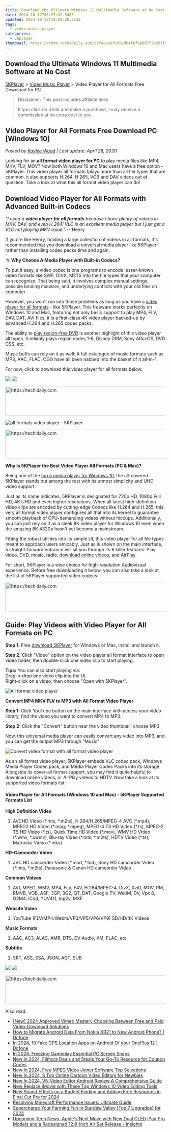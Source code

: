 ```yaml
---
title: Download the Ultimate Windows 11 Multimedia Software at No Cost
date: 2024-10-12T05:27:47.548Z
updated: 2024-10-17T19:04:26.753Z
tags:
  - video-music-player
categories:
  - 5kplayer
thumbnail: https://thmb.techidaily.com/c1fececef10bedb4fef9ebd7f2b853faa68d2a84ac1f20b42c3b2db4cf801728.png
---
```


## Download the Ultimate Windows 11 Multimedia Software at No Cost

[5KPlayer](https://tools.techidaily.com/5kplayer/products/) \> [Video Music Player](https://tools.techidaily.com/5kplayer/video-music-player/) \> Video Player for All Formats Free Download for PC

>  Disclaimer: This post includes affiliate links
>
>  If you click on a link and make a purchase, I may receive a commission at no extra cost to you.
>

## Video Player for All Formats Free Download PC \[Windows 10\]

 _Posted by [Kaylee Wood](https://www.quora.com/profile/Amanda-Hu-21) | Last update: April 28, 2020_ 

Looking for an   **all format video player for PC** to play media files like MP4, MKV, FLV, MOV? Now both Windows 10 and Mac users have a free option - 5KPlayer. This video player all formats tplays more than all file types that are common, it also supports H.264, H.265, VOB and DAV videos out of question. Take a look at what this all format video player can do!

## Download Video Player for All Formats with Advanced Built-in Codecs

_"I need a **video player for all formats** because I have plenty of videos in MKV, DAV, and even H.264! VLC is an excellent media player but I just get a VLC not playing MKV issue."_ \-- Henry

If you're like Henry, holding a large collection of videos in all formats, it's recommended that you download a universal media player like 5KPlayer rather than installing codec packs time and again.

☆ **Why Choose A Media Player with Built-in Codecs?**

 To put it easy, a video codec is one programs to encode lesser-known video formats like SWF, DIVX, M2TS into the file types that your computer can recognize. That being said, it involves complex manual settings, possible binding malware, and underlying conflicts with your old files on computer.

However, you won't run into those problems as long as you have a [video player for all formats](https://tools.techidaily.com/5kplayer/video-music-player/) \- like 5KPlayer. This freeware works perfectly on Windows 10 and Mac, featuring not only basic support to play MP4, FLV, DAV, DAT, AVI files, it is a first-class [4K video player](https://tools.techidaily.com/5kplayer/video-music-player/) backed-up by advanced H.264 and H.265 codec packs. 

The ability to [play region-free DVD](https://tools.techidaily.com/5kplayer/video-music-player/) is another highlight of this video player all types. It reliably plays region codes 1-6, Disney DRM, Sony ARccOS, DVD CSS, etc. 

Music buffs can rely on it as well: A full catalogue of music formats such as MP3, AAC, FLAC, OGG have all been nabbed into the basket of it all-in-1\. 

For now, click to download this video player for all formats below.

[![](https://www.5kplayer.com/video-music-player/../button/freedownwhitewin.png)](https://tools.techidaily.com/5kplayer/products/) [![](https://www.5kplayer.com/video-music-player/../button/freedownbackmac.png)](https://tools.techidaily.com/5kplayer/products/) 

<!-- affiliate ads begin -->
<a href="https://laganoo.pxf.io/c/5597632/1528703/16446" target="_top" id="1528703">
  <img src="//a.impactradius-go.com/display-ad/16446-1528703" border="0" alt="https://techidaily.com" width="728" height="90"/>
</a>
<img height="0" width="0" src="https://laganoo.pxf.io/i/5597632/1528703/16446" style="position:absolute;visibility:hidden;" border="0" />
<!-- affiliate ads end -->

![all formats video player - 5KPlayer](https://www.5kplayer.com/video-music-player/img/5kplayer-img.jpg) 

<!-- affiliate ads begin -->
<a href="https://imp.i357552.net/c/5597632/994842/11832" target="_top" id="994842">
  <img src="//a.impactradius-go.com/display-ad/11832-994842" border="0" alt="https://techidaily.com" width="728" height="90"/>
</a>
<img height="0" width="0" src="https://imp.i357552.net/i/5597632/994842/11832" style="position:absolute;visibility:hidden;" border="0" />
<!-- affiliate ads end -->

**Why Is 5KPlayer the Best Video Player All Formats (PC & Mac)?** 

Being one of the [top 5 media player for Windows 10](https://tools.techidaily.com/5kplayer/video-music-player/), the all-covered 5KPlayer stands out among the rest with its utmost simplicity and UHD video support.

Just as its name indicates, 5KPlayer is designated for 720p HD, 1080p Full HD, 4K UHD and even higher resolutions. When all latest high-definition video clips are encoded by cutting-edge Codecs like H.264 and H.265, this very all format video player configures all that into its kernel to guarantee smooth playback of CPU-demanding videos without hiccups. Additionally, you can just rely on it as a sleek 8K video player for Windows 10 even when the amazing 8K 4320p hasn't yet become a mainstream.

Fitting the robust utilities into its simple UI, this video player for all file types meant to approach users amicably. Just as is shown on the main interface, 5 straight-forward entrance will sit you through its 6 killer features: Play video, DVD, music, radio, [download online videos](https://tools.techidaily.com/5kplayer/youtube-download/), and [AirPlay](https://tools.techidaily.com/5kplayer/airplay/).

For short, 5KPlayer is a wise choice for high-resolution Audiovisual experience. Before free downloading it below, you can also take a look at the list of 5KPlayer supported video codecs.

<!-- affiliate ads begin -->
<a href="https://aligracehair.sjv.io/c/5597632/1934258/19272" target="_top" id="1934258">
  <img src="//a.impactradius-go.com/display-ad/19272-1934258" border="0" alt="https://techidaily.com" width="728" height="90"/>
</a>
<img height="0" width="0" src="https://aligracehair.sjv.io/i/5597632/1934258/19272" style="position:absolute;visibility:hidden;" border="0" />
<!-- affiliate ads end -->

## Guide: Play Videos with Video Player for All Formats on PC

**Step 1.** Free [download 5KPlayer](https://tools.techidaily.com/5kplayer/products/) for Windows or Mac, install and launch it.

**Step 2.** Click "Video" option on the video player all format interface to open video folder, then double-click one video clip to start playing.

**Tips:** You can also start playing via:  
Drag-n-drop one video clip into the UI.  
Right-click on a video, then choose "Open with 5KPlayer".

![All format video player](https://www.5kplayer.com/video-music-player/img/5kplayer-midi-player-yxt-042004.jpg) 

**Convert MP4 MKV FLV to MP3 with All Format Video Player**

**Step 1:** Click YouTube button on the main interface with access your video library, find the video you want to convert MP4 to MP3.

**Step 2:** Click the "Convert" button near the video thumbnail, choose MP3

Now, this universal media player can easily convert any video into MP3, and you can get the output MP3 through "Music"

![Convert video format with all format video player](https://www.5kplayer.com/video-music-player/../youtube-download/img/convert-x-men-movie.jpg) 

As an all format video player, 5KPlayer embeds VLC codec pack, Windows Media Player Codec pack, and Media Player Codec Packs into its storage. Alongside its cover-all format support, you may find it quite helpful to download online videos, or AirPlay videos to HDTV. Now take a look at its supported video formats list:

#### **Video Player for All Formats (Windows 10 and Mac) - 5KPlayer Supported Formats List**

**High Definition Video** 

1. AVCHD Video (\*.mts, \*.m2ts), H.264/H.265/MPEG-4 AVC (\*.mp4), MPEG2 HD Video (\*.mpg; \*.mpeg), MPEG-4 TS HD Video (\*.ts), MPEG-2 TS HD Video (\*.ts), Quick Time HD Video (\*.mov), WMV HD Video (\*.wmv, \*.xwmv), Blu-ray Video (\*.mts, \*.m2ts), HDTV Video (\*.ts), Matroska Video (\*.mkv)

**HD-Camcorder Video**

1. JVC HD camcorder Video (\*.mod, \*.tod), Sony HD camcorder Video (\*.mts, \*.m2ts), Panasonic & Canon HD camcorder Video

**Common Videos**

1. AVI, MPEG, WMV, MP4, FLV, F4V, H.264/MPEG-4, DivX, XviD, MOV, RM, RMVB, VOB, ASF, 3GP, 3G2, QT, DAT, Google TV, WebM, DV, Vpx 8, G2M4, iCod, YUV411, mp2v, MXF

**Website Video**

1. YouTube (FLV/MP4/Webm/VP3/VP5/VP6/VP9) SD/HD/4K Videos

**Music Formats**

1. AAC, AC3, ALAC, AMR, DTS, DV Audio, XM, FLAC, etc.

**Subtitle**

1. SRT, ASS, SSA, JSON, AQT, SUB

[![](https://www.5kplayer.com/video-music-player/../button/freedownwhitewin.png)](https://tools.techidaily.com/5kplayer/products/) [![](https://www.5kplayer.com/video-music-player/../button/freedownbackmac.png)](https://tools.techidaily.com/5kplayer/products/)

<!-- affiliate ads begin -->
<a href="https://ephamedtechinc.pxf.io/c/5597632/2123512/26400" target="_top" id="2123512">
  <img src="//a.impactradius-go.com/display-ad/26400-2123512" border="0" alt="https://techidaily.com" width="728" height="90"/>
</a>
<img height="0" width="0" src="https://ephamedtechinc.pxf.io/i/5597632/2123512/26400" style="position:absolute;visibility:hidden;" border="0" />
<!-- affiliate ads end -->

<ins class="adsbygoogle"
     style="display:block"
     data-ad-format="autorelaxed"
     data-ad-client="ca-pub-7571918770474297"
     data-ad-slot="1223367746"></ins>

<ins class="adsbygoogle"
     style="display:block"
     data-ad-client="ca-pub-7571918770474297"
     data-ad-slot="8358498916"
     data-ad-format="auto"
     data-full-width-responsive="true"></ins>

<span class="atpl-alsoreadstyle">Also read:</span>
<div><ul>
<li><a href="https://vimeo-videos.techidaily.com/new-2024-approved-vimeo-mastery-choosing-between-free-and-paid-video-download-solutions/"><u>[New] 2024 Approved Vimeo Mastery Choosing Between Free and Paid Video-Download Solutions</u></a></li>
<li><a href="https://blog-min.techidaily.com/how-to-migrate-android-data-from-nokia-xr21-to-new-android-phone-drfone-by-drfone-transfer-from-android-transfer-from-android/"><u>How to Migrate Android Data From Nokia XR21 to New Android Phone? | Dr.fone</u></a></li>
<li><a href="https://android-location.techidaily.com/in-2024-10-fake-gps-location-apps-on-android-of-your-oneplus-12-drfone-by-drfone-virtual/"><u>In 2024, 10 Fake GPS Location Apps on Android Of your OnePlus 12 | Dr.fone</u></a></li>
<li><a href="https://video-capture.techidaily.com/in-2024-freezing-gameplay-essential-pc-screen-snaps/"><u>In 2024, Freezing Gameplay Essential PC Screen Snaps</u></a></li>
<li><a href="https://video-creation-software.techidaily.com/new-in-2024-filmora-deals-and-steals-your-go-to-resource-for-coupon-codes/"><u>New In 2024, Filmora Deals and Steals Your Go-To Resource for Coupon Codes</u></a></li>
<li><a href="https://video-creation-software.techidaily.com/new-in-2024-free-mpeg-video-joiner-software-top-selections/"><u>New In 2024, Free MPEG Video Joiner Software Top Selections</u></a></li>
<li><a href="https://video-creation-software.techidaily.com/new-in-2024-s-top-online-cartoon-video-editors-for-newbies/"><u>New In 2024, S Top Online Cartoon Video Editors for Newbies</u></a></li>
<li><a href="https://video-creation-software.techidaily.com/new-in-2024-vn-video-editor-android-review-a-comprehensive-guide/"><u>New In 2024, VN Video Editor Android Review A Comprehensive Guide</u></a></li>
<li><a href="https://video-creation-software.techidaily.com/new-replace-imovie-with-these-top-windows-10-video-editing-tools/"><u>New Replace iMovie with These Top Windows 10 Video Editing Tools</u></a></li>
<li><a href="https://video-creation-software.techidaily.com/new-sound-effects-on-a-budget-finding-and-adding-free-resources-in-final-cut-pro-for-2024/"><u>New Sound Effects on a Budget Finding and Adding Free Resources in Final Cut Pro for 2024</u></a></li>
<li><a href="https://win-howtos.techidaily.com/resolving-minecraft-performance-issues-ultimate-guide/"><u>Resolving Minecraft Performance Issues: Ultimate Guide</u></a></li>
<li><a href="https://screen-capture.techidaily.com/supercharge-your-farming-fun-in-stardew-valley-top-7-upgrades-for-2024/"><u>Supercharge Your Farming Fun in Stardew Valley (Top 7 Upgrades) for 2024</u></a></li>
<li><a href="https://tech-hub.techidaily.com/upcoming-tech-news-apples-next-move-with-new-dual-oled-ipad-pro-models-and-a-redesigned-129-inch-air-set-release-insights/"><u>Upcoming Tech News: Apple's Next Move with New Dual OLED iPad Pro Models and a Redesigned 12.9-Inch Air Set Release - Insights</u></a></li>
</ul></div>

